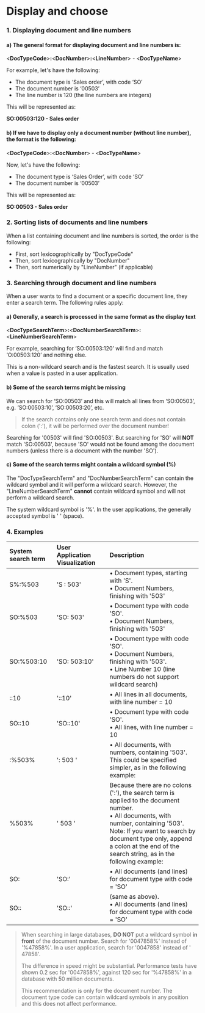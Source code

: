  # Display and choose
 
### 1. Displaying document and line numbers

#### a) The general format for displaying document and line numbers is:

<**DocTypeCode**>**:**<**DocNumber**>**:**<**LineNumber**> - <**DocTypeName**>

For example, let's have the following:

- The document type is ‘Sales order’, with code ‘SO’
- The document number is ‘00503’
- The line number is 120 (the line numbers are integers)

This will be represented as:

**SO:00503:120 - Sales order**
 
 #### b) If we have to display only a document number (without line number), the format is the following:
 
<**DocTypeCode**>**:**<**DocNumber**> - <**DocTypeName**>

Now, let's have the following:

- The document type is ‘Sales Order’, with code ‘SO’
- The document number is ‘00503’

This will be represented as:

**SO:00503 - Sales order**

### 2. Sorting lists of documents and line numbers

When a list containing document and line numbers is sorted, the order is the following:

- First, sort lexicographically by "DocTypeCode"
- Then, sort lexicographically by "DocNumber"
- Then, sort numerically by "LineNumber" (if applicable)
 
### 3. Searching through document and line numbers
  
When a user wants to find a document or a specific document line, they enter a search term. The following rules apply:
 
 #### a) Generally, a search is processed in the same format as the display text
 
<**DocTypeSearchTerm**>**:**<**DocNumberSearchTerm**>**:**<**LineNumberSearchTerm**>

For example, searching for ‘SO:00503:120’ will find and match ‘O:00503:120’ and nothing else.

This is a non-wildcard search and is the fastest search. It is usually used when a value is pasted in a user application.

#### b) Some of the search terms might be missing

We can search for ‘SO:00503’ and this will match all lines from ‘SO:00503’, e.g. ‘SO:00503:10’, ‘SO:00503:20’, etc.

> If the search contains only one search term and does not contain colon (':'), it will be performed over the document number!

Searching for '00503' will find 'SO:00503'. But searching for 'SO' will **NOT** match 'SO:00503', because 'SO' would not be found among the document numbers (unless there is a document with the number 'SO').

#### c) Some of the search terms might contain a wildcard symbol (%)

The "DocTypeSearchTerm" and "DocNumberSearchTerm" can contain the wildcard symbol and it will perform a wildcard search. However, the "LineNumberSearchTerm" **cannot** contain wildcard symbol and will not perform a wildcard search.

The system wildcard symbol is '%'. In the user applications, the generally accepted symbol is ' ' (space).

### 4. Examples
 
|System search term|User Application Visualization|Description
|:---|:---|:---
|S%:%503|'S : 503'| • Document types, starting with 'S'.<br> • Document Numbers, finishing with '503'
|SO:%503|'SO: 503'| • Document type with code 'SO'.<br> • Document Numbers, finishing with '503'
|SO:%503:10|'SO: 503:10'| • Document type with code 'SO'.<br> • Document Numbers, finishing with '503'.<br> • Line Number 10 (line numbers do not support wildcard search)
|::10|'::10'| • All lines in all documents, with line number = 10
|SO::10|'SO::10'| • Document type with code 'SO'.<br> • All lines, with line number = 10
|:%503%|': 503 '|• All documents, with numbers, containing '503'.<br> This could be specified simpler, as in the following example:
|%503%|' 503 '|Because there are no colons (':'), the search term is applied to the document number.<br> • All documents, with number, containing '503'.<br> Note: If you want to search by document type only, append a colon at the end of the search string, as in the following example:
|SO:|'SO:'| • All documents (and lines) for document type with code = 'SO'
|SO::|'SO::'|(same as above).<br> • All documents (and lines) for document type with code = 'SO'

 
> When searching in large databases, **DO NOT** put a wildcard symbol **in front** of the document number. Search for '0047858%' instead of '%47858%'. In a user application, search for '0047858' instead of ' 47858'.
>
> The difference in speed might be substantial. Performance tests have shown 0.2 sec for '0047858%', against 120 sec for '%47858%' in a database with 50 million documents.
>
> This recommendation is only for the document number. The document type code can contain wildcard symbols in any position and this does not affect performance.

